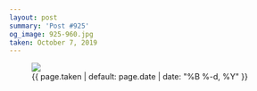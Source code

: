 ```yaml
---
layout: post
summary: 'Post #925'
og_image: 925-960.jpg
taken: October 7, 2019
---
```


<figure class="post">
<img sizes="(min-width: 700px) 50vw, calc(100vw - 2rem)" src="{{ site.assets_url }}/925-480.jpg" srcset="{{ site.assets_url }}/925-240.jpg 240w, {{ site.assets_url }}/925-480.jpg 480w, {{ site.assets_url }}/925-720.jpg 720w, {{ site.assets_url }}/925-960.jpg 960w"/>
<figcaption>
<time>{{ page.taken | default: page.date | date: "%B %-d, %Y" }}</time>
</figcaption>
</figure>
